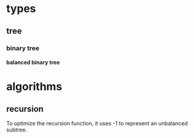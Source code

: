 # types
## tree
### binary tree
#### balanced binary tree

# algorithms
## recursion
To optimize the recursion function, it uses -1 to represent an unbalanced subtree.